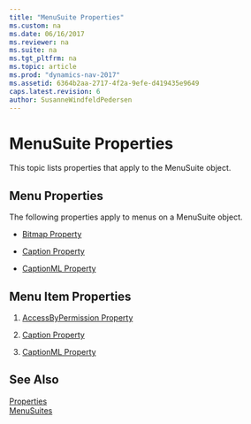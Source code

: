 ```yaml
---
title: "MenuSuite Properties"
ms.custom: na
ms.date: 06/16/2017
ms.reviewer: na
ms.suite: na
ms.tgt_pltfrm: na
ms.topic: article
ms.prod: "dynamics-nav-2017"
ms.assetid: 6364b2aa-2717-4f2a-9efe-d419435e9649
caps.latest.revision: 6
author: SusanneWindfeldPedersen
---
```

# MenuSuite Properties
This topic lists properties that apply to the MenuSuite object.  

## Menu Properties  
 The following properties apply to menus on a MenuSuite object.  

-   [Bitmap Property](devenv-bitmap-property.md)  

-   [Caption Property](devenv-caption-property.md)  

-   [CaptionML Property](devenv-captionml-property.md)  

## Menu Item Properties  

1.  [AccessByPermission Property](devenv-accessbypermission-property.md)  

2.  [Caption Property](devenv-caption-property.md)  

3.  [CaptionML Property](devenv-captionml-property.md)  

## See Also  
 [Properties](devenv-properties.md)   
 [MenuSuites](../devenv-MenuSuites.md)
